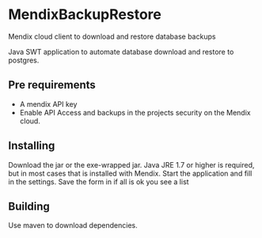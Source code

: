 # MendixBackupRestore
Mendix cloud client to download and restore database backups

Java SWT application to automate database download and restore to postgres.

## Pre requirements

* A mendix API key
* Enable API Access and backups in the projects security on the Mendix cloud.

## Installing
Download the jar or the exe-wrapped jar. Java JRE 1.7 or higher is required, but in most cases that is installed with Mendix.
Start the application and fill in the settings. Save the form in if all is ok you see a list 


## Building

Use maven to download dependencies.


